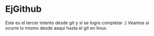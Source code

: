 # EjGithub
Este es el tercer intento desde git y si se logro completar :)
Veamos si ocurre lo mismo desde aaqui hasta el git en linux.

